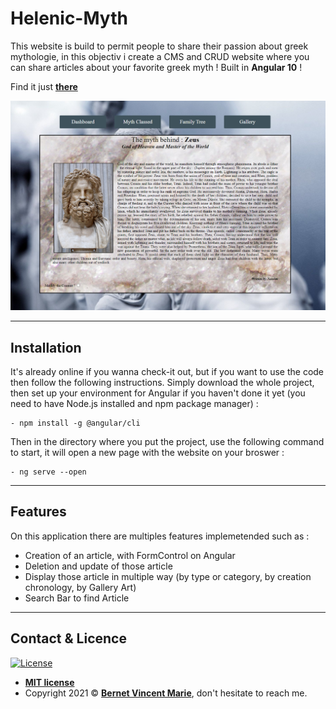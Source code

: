 # Helenic-Myth


This website is build to permit people to share their passion about greek mythologie, in this objectiv i create a CMS and CRUD website where you can share articles about your favorite greek myth ! Built in **Angular 10** !

Find it just **[there](https://helenic-myth.netlify.app/)**
<p align="center"><img src="src/assets/read-me/Detail.PNG"\></p>

---

## Installation
It's already online if you wanna check-it out, but if you want to use the code then follow the following instructions. 
Simply download the whole project, then set up your environment for Angular if you haven't done it yet (you need to have Node.js installed and npm package manager) :
 ``` vim
- npm install -g @angular/cli
 ```
Then in the directory where you put the project, use the following command to start, it will open a new page with the website on your broswer :
 ``` vim
- ng serve --open
 ```
---

## Features
On this application there are multiples features implemetended such as :
 - Creation of an article, with FormControl on Angular
 - Deletion and update of those article
 - Display those article in multiple way (by type or category, by creation chronology, by Gallery Art)
 - Search Bar to find Article

---

## Contact & Licence
[![License](http://img.shields.io/:license-mit-blue.svg?style=flat-square)](http://badges.mit-license.org)

- **[MIT license](http://opensource.org/licenses/mit-license.php)**
- Copyright 2021 ©  **<a href="https://www.linkedin.com/in/vincent-bernet/" target="_blank">Bernet Vincent Marie</a>**, don't hesitate to reach me.




